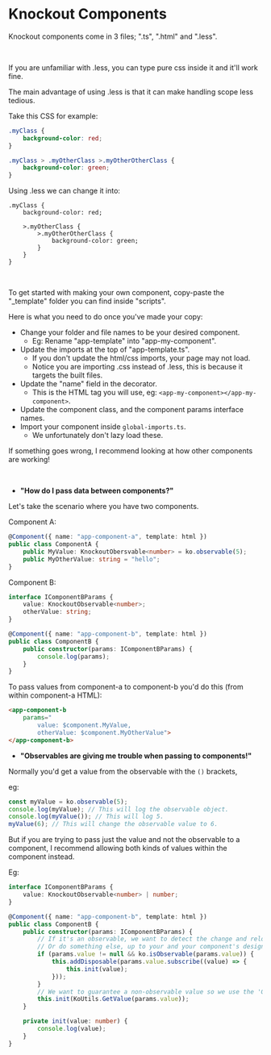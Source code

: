 # Knockout Components

Knockout components come in 3 files; ".ts", ".html" and ".less".

<br>

If you are unfamiliar with .less, you can type pure css inside it and it'll work fine.

The main advantage of using .less is that it can make handling scope less tedious.


Take this CSS for example:
```css
.myClass {
    background-color: red;
}

.myClass > .myOtherClass >.myOtherOtherClass {
    background-color: green;
}
```

Using .less we can change it into:
```less
.myClass {
    background-color: red;

    >.myOtherClass {
        >.myOtherOtherClass {
            background-color: green;
        }
    }
}
```

<br>

To get started with making your own component, copy-paste the "_template" folder you can find inside "scripts".

Here is what you need to do once you've made your copy:

- Change your folder and file names to be your desired component.
  - Eg: Rename "app-template" into "app-my-component".
- Update the imports at the top of "app-template.ts".
  - If you don't update the html/css imports, your page may not load.
  - Notice you are importing .css instead of .less, this is because it targets the built files.
- Update the "name" field in the decorator.
  - This is the HTML tag you will use, eg: `<app-my-component></app-my-component>`.
- Update the component class, and the component params interface names.
- Import your component inside `global-imports.ts`.
  - We unfortunately don't lazy load these.

If something goes wrong, I recommend looking at how other components are working!

<br>

- **"How do I pass data between components?"**

Let's take the scenario where you have two components.

Component A:

```typescript
@Component({ name: "app-component-a", template: html })
public class ComponentA {
    public MyValue: KnockoutObersvable<number> = ko.observable(5);
    public MyOtherValue: string = "hello";
}
```

Component B:

```typescript
interface IComponentBParams {
    value: KnockoutObservable<number>;
    otherValue: string;
}

@Component({ name: "app-component-b", template: html })
public class ComponentB {
    public constructor(params: IComponentBParams) {
        console.log(params);
    }
}
```

To pass values from component-a to component-b you'd do this (from within component-a HTML):

```html
<app-component-b 
    params="
        value: $component.MyValue, 
        otherValue: $component.MyOtherValue">
</app-component-b>
```

- **"Observables are giving me trouble when passing to components!"**

Normally you'd get a value from the observable with the `()` brackets,

eg:
```typescript
const myValue = ko.observable(5);
console.log(myValue); // This will log the observable object.
console.log(myValue()); // This will log 5.
myValue(6); // This will change the observable value to 6.
```

But if you are trying to pass just the value and not the observable to a component, I recommend allowing both kinds of values within the component instead.

Eg:
```typescript
interface IComponentBParams {
    value: KnockoutObservable<number> | number;
}

@Component({ name: "app-component-b", template: html })
public class ComponentB {
    public constructor(params: IComponentBParams) {
        // If it's an observable, we want to detect the change and reload the component.
        // Or do something else, up to your and your component's design!
        if (params.value != null && ko.isObservable(params.value)) {
            this.addDisposable(params.value.subscribe((value) => {
                this.init(value);
            }));
        }
        // We want to guarantee a non-observable value so we use the 'GetValue' util.
        this.init(KoUtils.GetValue(params.value));
    }

    private init(value: number) {
        console.log(value);
    }
}
```